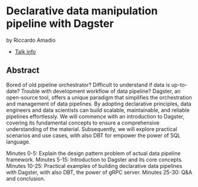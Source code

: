 # Declarative data manipulation pipeline with Dagster
by Riccardo Amadio
* [Talk info](https://amsterdam2023.pydata.org/cfp/talk/E38J9M/)
## Abstract
Bored of old pipeline orchestrator? Difficult to understand if data is up-to-date? Trouble with development workflow of data pipeline?
Dagster, an open-source tool, offers a unique paradigm that simplifies the orchestration and management of data pipelines.
By adopting declarative principles, data engineers and data scientists can build scalable, maintainable, and reliable pipelines effortlessly. 
We will commence with an introduction to Dagster, covering its fundamental concepts to ensure a comprehensive understanding of the material.
Subsequently, we will explore practical scenarios and use cases, with also DBT for empower the power of SQL language.

Minutes 0-5: Explain the design pattern problem of actual data pipeline framework.
Minutes 5-15: Introduction to Dagster and its core concepts.
Minutes 10-25: Practical examples of building declarative data pipelines with Dagster, with also DBT, the power of gRPC server.
Minutes 25-30: Q&A and conclusion.
